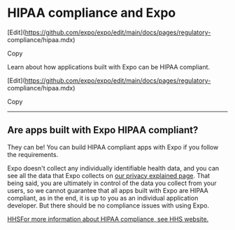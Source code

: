 # HIPAA compliance and Expo

[Edit](https://github.com/expo/expo/edit/main/docs/pages/regulatory-
compliance/hipaa.mdx)

Copy

Learn about how applications built with Expo can be HIPAA compliant.

[Edit](https://github.com/expo/expo/edit/main/docs/pages/regulatory-
compliance/hipaa.mdx)

Copy

* * *

## Are apps built with Expo HIPAA compliant?

They can be! You can build HIPAA compliant apps with Expo if you follow the
requirements.

Expo doesn't collect any individually identifiable health data, and you can
see all the data that Expo collects on [our privacy explained
page](https://expo.dev/privacy-explained). That being said, you are ultimately
in control of the data you collect from your users, so we cannot guarantee
that all apps built with Expo are HIPAA compliant, as in the end, it is up to
you as an individual application developer. But there should be no compliance
issues with using Expo.

[HHSFor more information about HIPAA compliance, see HHS
website.](https://www.hhs.gov/hipaa/for-professionals/index.html)

